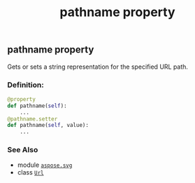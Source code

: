 ﻿---
title: pathname property
second_title: Aspose.SVG for Python via .NET API References
description: 
type: docs
weight: 120
url: /python-net/aspose.svg/url/pathname/
is_root: false
---

## pathname property


Gets or sets a string representation for the specified URL path.
### Definition:
```python
@property
def pathname(self):
    ...
@pathname.setter
def pathname(self, value):
    ...
```

### See Also
* module [`aspose.svg`](../../)
* class [`Url`](/svg/python-net/aspose.svg/url)
